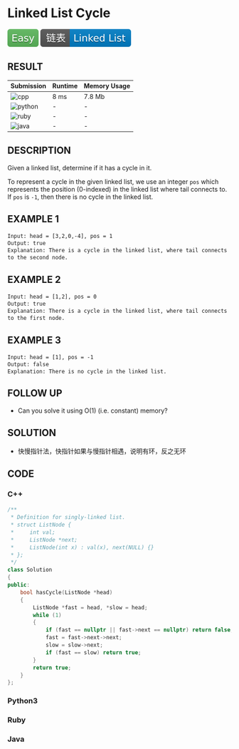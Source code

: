 # Linked List Cycle

![Easy](../../materials/-Easy-5cb85c.svg) ![Linked_List](../../materials/链表-Linked_List-007ec6.svg)

## RESULT

| Submission                                                        | Runtime | Memory Usage |
| ----------------------------------------------------------------- | ------- | ------------ |
| ![cpp](https://img.shields.io/badge/leetcode141-cpp-f34b7d.svg)   | 8 ms    | 7.8 Mb       |
| ![python](https://img.shields.io/badge/leetcode141-py-3572A5.svg) | -       | -            |
| ![ruby](https://img.shields.io/badge/leetcode141-rb-701516.svg)   | -       | -            |
| ![java](https://img.shields.io/badge/leetcode141-java-b07219.svg) | -       | -            |

## DESCRIPTION

Given a linked list, determine if it has a cycle in it.

To represent a cycle in the given linked list, we use an integer `pos` which represents the position (0-indexed) in the linked list where tail connects to. If `pos` is `-1`, then there is no cycle in the linked list.

## EXAMPLE 1

```plain
Input: head = [3,2,0,-4], pos = 1
Output: true
Explanation: There is a cycle in the linked list, where tail connects to the second node.
```

## EXAMPLE 2

```plain
Input: head = [1,2], pos = 0
Output: true
Explanation: There is a cycle in the linked list, where tail connects to the first node.
```

## EXAMPLE 3

```plain
Input: head = [1], pos = -1
Output: false
Explanation: There is no cycle in the linked list.
```

## FOLLOW UP

* Can you solve it using O(1) (i.e. constant) memory?


## SOLUTION

* 快慢指针法，快指针如果与慢指针相遇，说明有环，反之无环

## CODE

### C++

```cpp
/**
 * Definition for singly-linked list.
 * struct ListNode {
 *     int val;
 *     ListNode *next;
 *     ListNode(int x) : val(x), next(NULL) {}
 * };
 */
class Solution
{
public:
    bool hasCycle(ListNode *head)
    {
        ListNode *fast = head, *slow = head;
        while (1)
        {
            if (fast == nullptr || fast->next == nullptr) return false;
            fast = fast->next->next;
            slow = slow->next;
            if (fast == slow) return true;
        }
        return true;
    }
};
```

### Python3


### Ruby


### Java

